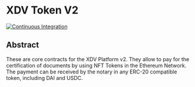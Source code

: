 # XDV Token V2

[![Continuous Integration](https://github.com/Electronic-Signatures-Industries/xdv-contracts-v2/actions/workflows/main.yml/badge.svg)](https://github.com/Electronic-Signatures-Industries/xdv-contracts-v2/actions/workflows/main.yml)

## Abstract

These are core contracts for the XDV Platform v2. They allow to pay for the certification of documents by using NFT Tokens in the Ethereum Network. The payment can be received by the notary in any ERC-20 compatible token, including DAI and USDC.
